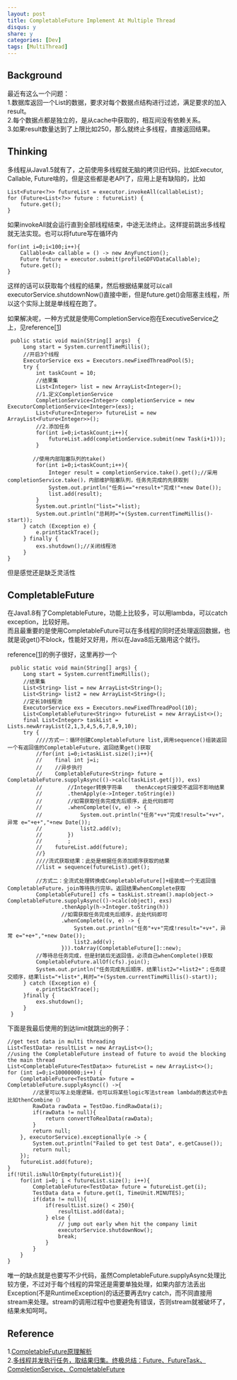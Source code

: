 ```yaml
---
layout: post
title: CompletableFuture Implement At Multiple Thread
disqus: y
share: y
categories: [Dev]
tags: [MultiThread]
---
```


Background
----------
最近有这么一个问题：  
1.数据库返回一个List的数据，要求对每个数据点结构进行过滤，满足要求的加入result。  
2.每个数据点都是独立的，是从cache中获取的，相互间没有依赖关系。  
3.如果result数量达到了上限比如250，那么就终止多线程，直接返回结果。  

Thinking
--------
多线程从Java1.5就有了，之前使用多线程就无脑的拷贝旧代码，比如Executor, Callable, Future啥的，但是这些都是老API了，应用上是有缺陷的，比如
```
List<Future<?>> futureList = executor.invokeAll(callableList);
for (Future<List<?>> future : futureList) {
	future.get();
}
```
如果invokeAll就会运行直到全部线程结束，中途无法终止。这样提前跳出多线程就无法实现。也可以将future写在循环内
```
for(int i=0;i<100;i++){
	Callable<A> callable = () -> new AnyFunction();
	Future future = executor.submit(profileGDFVDataCallable);
	future.get();
}
```
这样的话可以获取每个线程的结果，然后根据结果就可以call executorService.shutdownNow()直接中断，但是future.get()会阻塞主线程，所以这个实际上就是单线程在跑了。

如果解决呢，一种方式就是使用CompletionService抱在ExecutiveService之上，见reference[[1](https://www.cnblogs.com/dennyzhangdd/p/7010972.html)]
```
 public static void main(String[] args)  {
	 Long start = System.currentTimeMillis();
	 //开启3个线程
	 ExecutorService exs = Executors.newFixedThreadPool(5);
	 try {
		 int taskCount = 10;
		 //结果集
		 List<Integer> list = new ArrayList<Integer>();
		 //1.定义CompletionService
		 CompletionService<Integer> completionService = new ExecutorCompletionService<Integer>(exs);  
		 List<Future<Integer>> futureList = new ArrayList<Future<Integer>>();
		 //2.添加任务
		 for(int i=0;i<taskCount;i++){
			 futureList.add(completionService.submit(new Task(i+1)));
		 }

		//使用内部阻塞队列的take()
		 for(int i=0;i<taskCount;i++){
			 Integer result = completionService.take().get();//采用completionService.take()，内部维护阻塞队列，任务先完成的先获取到
			 System.out.println("任务i=="+result+"完成!"+new Date());
			 list.add(result);
		 }
		 System.out.println("list="+list);
		 System.out.println("总耗时="+(System.currentTimeMillis()-start));
	 } catch (Exception e) {
		 e.printStackTrace();
	 } finally {
		 exs.shutdown();//关闭线程池
	 }	 
}
```
但是感觉还是缺乏灵活性

CompletableFuture
-----------------
在Java1.8有了CompletableFuture，功能上比较多，可以用lambda，可以catch exception，比较好用。  
而且最重要的是使用CompletableFuture可以在多线程的同时还处理返回数据，也就是说get()不block，性能好又好用，所以在Java8后无脑用这个就行。 

reference[[1](https://www.cnblogs.com/dennyzhangdd/p/7010972.html)]的例子很好，这里再抄一个
```
 public static void main(String[] args) {
	 Long start = System.currentTimeMillis();
	 //结果集
	 List<String> list = new ArrayList<String>();
	 List<String> list2 = new ArrayList<String>();
	 //定长10线程池
	 ExecutorService exs = Executors.newFixedThreadPool(10);
	 List<CompletableFuture<String>> futureList = new ArrayList<>();
	 final List<Integer> taskList = Lists.newArrayList(2,1,3,4,5,6,7,8,9,10);
	 try {
		 ////方式一：循环创建CompletableFuture list,调用sequence()组装返回一个有返回值的CompletableFuture，返回结果get()获取
		 //for(int i=0;i<taskList.size();i++){
		 //    final int j=i;
		 //    //异步执行
		 //    CompletableFuture<String> future = CompletableFuture.supplyAsync(()->calc(taskList.get(j)), exs)
		 //        //Integer转换字符串    thenAccept只接受不返回不影响结果
		 //        .thenApply(e->Integer.toString(e))
		 //        //如需获取任务完成先后顺序，此处代码即可
		 //        .whenComplete((v, e) -> {
		 //            System.out.println("任务"+v+"完成!result="+v+"，异常 e="+e+","+new Date());
		 //            list2.add(v);
		 //        })
		 //        ;
		 //    futureList.add(future);
		 //}
		 ////流式获取结果：此处是根据任务添加顺序获取的结果
		 //list = sequence(futureList).get();
		 
		 //方式二：全流式处理转换成CompletableFuture[]+组装成一个无返回值CompletableFuture，join等待执行完毕。返回结果whenComplete获取
		 CompletableFuture[] cfs = taskList.stream().map(object-> CompletableFuture.supplyAsync(()->calc(object), exs)
				 .thenApply(h->Integer.toString(h))
				 //如需获取任务完成先后顺序，此处代码即可
				 .whenComplete((v, e) -> {
					 System.out.println("任务"+v+"完成!result="+v+"，异常 e="+e+","+new Date());
					 list2.add(v);
				 })).toArray(CompletableFuture[]::new);
		 //等待总任务完成，但是封装后无返回值，必须自己whenComplete()获取
		 CompletableFuture.allOf(cfs).join();
		 System.out.println("任务完成先后顺序，结果list2="+list2+"；任务提交顺序，结果list="+list+",耗时="+(System.currentTimeMillis()-start));
	 } catch (Exception e) {
		 e.printStackTrace();
	 }finally {
		 exs.shutdown();
	 }
 } 
```

下面是我最后使用的到达limit就跳出的例子：
```
//get test data in multi threading
List<TestData> resultList = new ArrayList<>();
//using the CompletableFuture instead of future to avoid the blocking the main thread
List<CompletableFuture<TestData>> futureList = new ArrayList<>();
for (int i=0;i<10000000;i++) {
	CompletableFuture<TestData> future = CompletableFuture.supplyAsync(() ->{
		//这里可以写上处理逻辑，也可以将某些logic写法stream lambda的表达式中去比如thenCombine（）
		RawData rawData = TestDao.findRawData(i);
		if(rawData != null){
			return convertToRealData(rawData);
		}
		return null;
	}, executorService).exceptionally(e -> {
		System.out.println("Failed to get test Data", e.getCause());
		return null;
	});
	futureList.add(future);
}
if(!Util.isNullOrEmpty(futureList)){
	for(int i=0; i < futureList.size(); i++){
		CompletableFuture<TestData> future = futureList.get(i);
		TestData data = future.get(1, TimeUnit.MINUTES);
		if(data != null){
			if(resultList.size() < 250){
				resultList.add(data);
			} else {
				// jump out early when hit the company limit
				executorService.shutdownNow();
				break;
			}
		}
	}
}
```

唯一的缺点就是也要写不少代码，虽然CompletableFuture.supplyAsync处理比较方便，不过对于每个线程的异常还是需要单独处理，如果内部方法丢出Exception(不是RuntimeException)的话还要再去try catch，而不同直接用stream来处理。stream的调用过程中也要避免有错误，否则stream就被破坏了，结果未知呵呵。

Reference
----------
1.[CompletableFuture原理解析](https://www.jianshu.com/p/abfa29c01e1d)    
2.[多线程并发执行任务，取结果归集。终极总结：Future、FutureTask、CompletionService、CompletableFuture](https://www.cnblogs.com/dennyzhangdd/p/7010972.html)    

